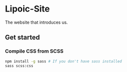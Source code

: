 # Lipoic-Site

The website that introduces us.

## Get started

### Compile CSS from SCSS

```bash
npm install -g sass # If you don't have sass installed
sass scss:css
```